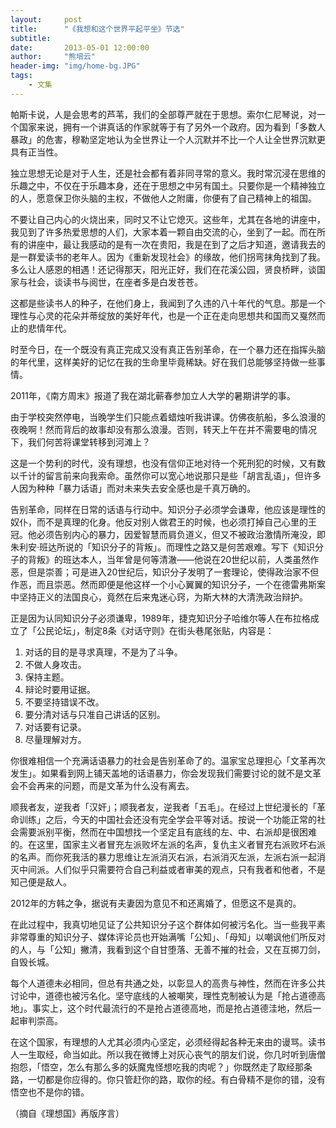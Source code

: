 ```yaml
---
layout:     post
title:      "《我想和这个世界平起平坐》节选"
subtitle:   
date:       2013-05-01 12:00:00
author:     "熊培云"
header-img: "img/home-bg.JPG"
tags:
    - 文集
---
```


帕斯卡说，人是会思考的芦苇，我们的全部尊严就在于思想。索尔仁尼琴说，对一个国家来说，拥有一个讲真话的作家就等于有了另外一个政府。因为看到「多数人暴政」的危害，穆勒坚定地认为全世界让一个人沉默并不比一个人让全世界沉默更具有正当性。

独立思想无论是对于人生，还是社会都有着非同寻常的意义。我时常沉浸在思维的乐趣之中，不仅在于乐趣本身，还在于思想之中另有国土。只要你是一个精神独立的人，愿意保卫你头脑的主权，不做他人之附庸，你便有了自己精神上的祖国。

不要让自己内心的火烧出来，同时又不让它熄灭。这些年，尤其在各地的讲座中，我见到了许多热爱思想的人们，大家本着一颗自由交流的心，坐到了一起。而在所有的讲座中，最让我感动的是有一次在贵阳，我是在到了之后才知道，邀请我去的是一群爱读书的老年人。因为《重新发现社会》的缘故，他们拐弯抹角找到了我。多么让人感恩的相遇！还记得那天，阳光正好，我们在花溪公园，贤良桥畔，谈国家与社会，谈读书与阅世，在座者多是白发苍苍。

这都是些读书人的种子，在他们身上，我闻到了久违的八十年代的气息。那是一个理性与心灵的花朵并蒂绽放的美好年代，也是一个正在走向思想共和国而又戛然而止的悲情年代。

时至今日，在一个既没有真正完成又没有真正告别革命，在一个暴力还在指挥头脑的年代里，这样美好的记忆在我的生命里毕竟稀缺。好在我们总能够坚持做一些事情。

2011年，《南方周末》报道了我在湖北蕲春参加立人大学的暑期讲学的事。

由于学校突然停电，当晚学生们只能点着蜡烛听我讲课。仿佛夜航船，多么浪漫的夜晚啊！然而背后的故事却没有那么浪漫。否则，转天上午在并不需要电的情况下，我们何苦将课堂转移到河滩上？

这是一个势利的时代，没有理想，也没有信仰正地对待一个死刑犯的时候，又有数以千计的留言前来向我索命。虽然你可以宽心地说那只是些「胡言乱语」，但许多人因为种种「暴力话语」而对未来失去安全感也是千真万确的。

告别革命，同样在日常的话语与行动中。知识分子必须学会谦卑，他应该是理性的奴仆，而不是真理的化身。他反对别人做君王的时候，也必须打掉自己心里的王冠。他必须告别内心的暴力，因爱智慧而肩负道义，但又不被政治激情所淹没，即朱利安·班达所说的「知识分子的背叛」。而理性之路又是何苦艰难。写下《知识分子的背叛》的班达本人，当年曾是何等清澈——他说在20世纪以前，人类虽然作恶，但是崇善；可是进入20世纪后，知识分子发明了一套理论，使得政治家不但作恶，而且崇恶。然而即便是他这样一个小心翼翼的知识分子，一个在德雷弗斯案中坚持正义的法国良心，竟然在后来鬼迷心窍，为斯大林的大清洗政治辩护。

正是因为认同知识分子必须谦卑，1989年，捷克知识分子哈维尔等人在布拉格成立了「公民论坛」，制定8条《对话守则》在街头巷尾张贴，内容是：

1. 对话的目的是寻求真理，不是为了斗争。
2. 不做人身攻击。
3. 保持主题。
4. 辩论时要用证据。
5. 不要坚持错误不改。
6. 要分清对话与只准自己讲话的区别。
7. 对话要有记录。
8. 尽量理解对方。

你很难相信一个充满话语暴力的社会是告别革命了的。温家宝总理担心「文革再次发生」。如果看到网上铺天盖地的话语暴力，你会发现我们需要讨论的就不是文革会不会再来的问题，而是文革为什么没有离去。

顺我者友，逆我者「汉奸」；顺我者友，逆我者「五毛」。在经过上世纪漫长的「革命训练」之后，今天的中国社会还没有完全学会平等对话。按说一个功能正常的社会需要派别平衡，然而在中国想找一个坚定且有底线的左、中、右派却是很困难的。在这里，国家主义者冒充左派败坏左派的名声，复仇主义者冒充右派败坏右派的名声。而你死我活的暴力思维让左派消灭右派，右派消灭左派，左派右派一起消灭中间派。人们似乎只需要符合自己利益或者审美的观点，只有我者和他者，不是知己便是敌人。

2012年的方韩之争，据说有夫妻因为意见不和还离婚了，但愿这不是真的。

在此过程中，我真切地见证了公共知识分子这个群体如何被污名化。当一些我平素非常尊重的知识分子、媒体评论员也开始满嘴「公知」、「母知」以嘲讽他们所反对的人，与「公知」撇清，我看到这个自甘堕落、无善不摧的社会，又在互掷刀剑，自毁长城。

每个人道德未必相同，但总有共通之处，以彰显人的高贵与神性，然而在许多公共讨论中，道德也被污名化。坚守底线的人被嘲笑，理性克制被认为是「抢占道德高地」。事实上，这个时代最流行的不是抢占道德高地，而是抢占道德洼地，然后一起审判崇高。

在这个国家，有理想的人尤其必须内心坚定，必须经得起各种无来由的谩骂。读书人一生取经，命当如此。所以我在微博上对灰心丧气的朋友们说，你几时听到唐僧抱怨，「悟空，怎么有那么多的妖魔鬼怪想吃我的肉呢？」你既然走了取经那条路，一切都是你应得的。你只管赶你的路，取你的经。有白骨精不是你的错，没有悟空也不是你的错。

（摘自《理想国》再版序言）
